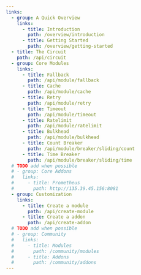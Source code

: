 ```yaml
---
links:
  - group: A Quick Overview
    links:
      - title: Introduction
        path: /overview/introduction
      - title: Getting Started
        path: /overview/getting-started
  - title: The Circuit
    path: /api/circuit
  - group: Core Modules
    links:
      - title: Fallback
        path: /api/module/fallback
      - title: Cache
        path: /api/module/cache
      - title: Retry
        path: /api/module/retry
      - title: Timeout
        path: /api/module/timeout
      - title: Ratelimit
        path: /api/module/ratelimit
      - title: Bulkhead
        path: /api/module/bulkhead
      - title: Count Breaker
        path: /api/module/breaker/sliding/count
      - title: Time Breaker
        path: /api/module/breaker/sliding/time
  # TODO add when possible
  # - group: Core Addons
  #   links:
  #     - title: Prometheus
  #       path: http://135.39.45.156:8081
  - group: Customization
    links:
      - title: Create a module
        path: /api/create-module
      - title: Create a addon
        path: /api/create-addon
  # TODO add when possible
  # - group: Community
  #   links:
  #     - title: Modules
  #       path: /community/modules
  #     - title: Addons
  #       path: /community/addons
---
```

